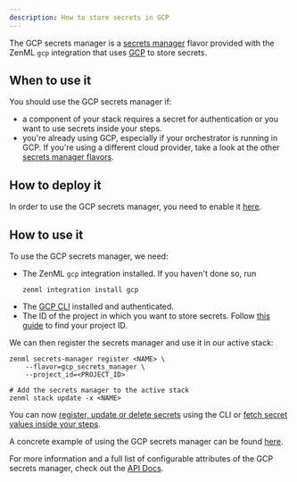 ```yaml
---
description: How to store secrets in GCP
---
```


The GCP secrets manager is a [secrets manager](./overview.md) flavor provided with
the ZenML `gcp` integration that uses [GCP](https://cloud.google.com/secret-manager)
to store secrets.

## When to use it

You should use the GCP secrets manager if:
* a component of your stack requires a secret for authentication or you want 
to use secrets inside your steps.
* you're already using GCP, especially if your orchestrator is running in GCP.
If you're using a different cloud provider, take a look at the other [secrets manager flavors](./overview.md#secrets-manager-flavors).

## How to deploy it

In order to use the GCP secrets manager, you need to enable it
[here](https://console.cloud.google.com/marketplace/product/google/secretmanager.googleapis.com).

## How to use it

To use the GCP secrets manager, we need:
* The ZenML `gcp` integration installed. If you haven't done so, run 
    ```shell
    zenml integration install gcp
    ```
* The [GCP CLI](https://cloud.google.com/sdk/docs/install) installed and authenticated.
* The ID of the project in which you want to store secrets. Follow
[this guide](https://support.google.com/googleapi/answer/7014113?hl=en) to find your project ID.

We can then register the secrets manager and use it in our active stack:
```shell
zenml secrets-manager register <NAME> \
    --flavor=gcp_secrets_manager \
    --project_id=<PROJECT_ID>

# Add the secrets manager to the active stack
zenml stack update -x <NAME>
```

You can now [register, update or delete secrets](./overview.md#in-the-cli) using the CLI or [fetch secret values inside your steps](./overview.md#in-a-zenml-step).

A concrete example of using the GCP secrets manager can be found 
[here](https://github.com/zenml-io/zenml/tree/main/examples/cloud_secrets_manager).

For more information and a full list of configurable attributes of the GCP secrets manager, check out the 
[API Docs](https://apidocs.zenml.io/latest/api_docs/integrations/#zenml.integrations.gcp.secrets_manager.gcp_secrets_manager.GCPSecretsManager).
